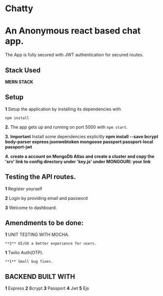 # Chatty
# An Anonymous react based chat app.
The App is fully secured with JWT authentication for secured routes.

## Stack Used

**MERN STACK**

## Setup

**1**  Setup the application by installing its dependencies with
```
npm install
```

**2.**  The app gets up and running on port 5000 with ```npm start```.

**3.**  **Important** Install some dependencies explicitly **npm install --save bcrypt body-parser express jsonwebtoken mongoose passport passport-local passport-jwt**


**4.**  **create a account on MongoDb Atlas and create a cluster and copy the 'srv' link to config directory under 'key.js' under MONGOURI: your link**

## Testing the API routes.
**1** Register yourself 

**2** Login by providing email and password

**3** Welcome to dashboard.


## Amendments to be done:
**1** UNIT TESTING WITH MOCHA.
```
**2** UI/UX a better experience for users.
```
**1** Twilio Auth(OTP).
```
**1** Small bug fixes.
```

## BACKEND BUILT WITH
**1** Express 
**2** Bcrypt
**3** Passport
**4** Jwt
**5** Ejs
